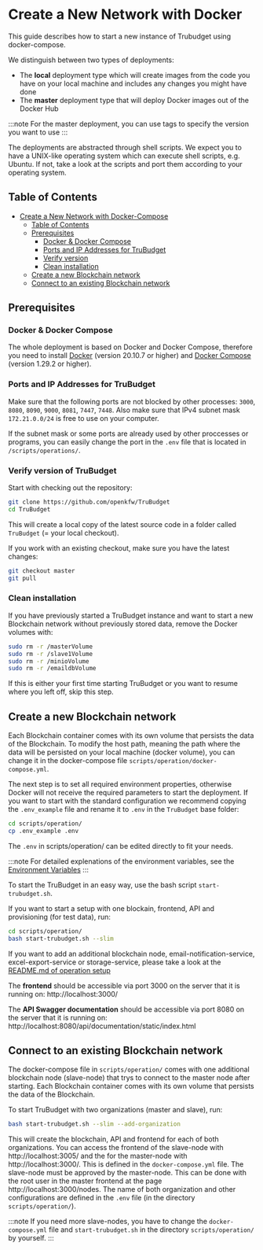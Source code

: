 <!-- TODO check this doc -->

# Create a New Network with Docker

This guide describes how to start a new instance of Trubudget using docker-compose.

We distinguish between two types of deployments:

- The **local** deployment type which will create images from the code you have on your local machine and includes any changes you might have done
- The **master** deployment type that will deploy Docker images out of the Docker Hub

:::note
For the master deployment, you can use tags to specify the version you want to use
:::

The deployments are abstracted through shell scripts. We expect you to have a UNIX-like operating system which can execute shell scripts, e.g. Ubuntu. If not, take a look at the scripts and port them according to your operating system.

## Table of Contents

- [Create a New Network with Docker-Compose](#create-a-new-network-with-docker-compose)
  - [Table of Contents](#table-of-contents)
  - [Prerequisites](#prerequisites)
    - [Docker & Docker Compose](#docker--docker-compose)
    - [Ports and IP Addresses for TruBudget](#ports-and-ip-addresses-for-trubudget)
    - [Verify version](#verify-version-of-trubudget)
    - [Clean installation](#clean-installation)
  - [Create a new Blockchain network](#create-a-new-blockchain-network)
  - [Connect to an existing Blockchain network](#connect-to-an-existing-blockchain-network)

## Prerequisites

### Docker & Docker Compose

The whole deployment is based on Docker and Docker Compose, therefore you need to install [Docker](https://www.docker.com/community-edition#/download) (version 20.10.7 or higher) and [Docker Compose](https://docs.docker.com/compose/install/) (version 1.29.2 or higher).

### Ports and IP Addresses for TruBudget

Make sure that the following ports are not blocked by other processes: `3000`, `8080`, `8090`, `9000`, `8081`, `7447`, `7448`.
Also make sure that IPv4 subnet mask `172.21.0.0/24` is free to use on your computer.

If the subnet mask or some ports are already used by other proccesses or programs, you can easily change the port in the `.env` file that is located in `/scripts/operations/`.

### Verify version of TruBudget

Start with checking out the repository:

```bash
git clone https://github.com/openkfw/TruBudget
cd TruBudget
```

This will create a local copy of the latest source code in a folder called `TruBudget` (= your local checkout).

If you work with an existing checkout, make sure you have the latest changes:

```bash
git checkout master
git pull
```

### Clean installation

If you have previously started a TruBudget instance and want to start a new Blockchain network without previously stored data, remove the Docker volumes with:

```bash
sudo rm -r /masterVolume
sudo rm -r /slave1Volume
sudo rm -r /minioVolume
sudo rm -r /emaildbVolume
```

If this is either your first time starting TruBudget or you want to resume where you left off, skip this step.

## Create a new Blockchain network

Each Blockchain container comes with its own volume that persists the data of the Blockchain.
To modify the host path, meaning the path where the data will be persisted on your local machine (docker volume), you can change it in the docker-compose file `scripts/operation/docker-compose.yml`.

The next step is to set all required environment properties, otherwise Docker will not receive the required parameters to start the deployment.
If you want to start with the standard configuration we recommend copying the `.env_example` file and rename it to `.env` in the `TruBudget` base folder:

```bash
cd scripts/operation/
cp .env_example .env
```

The `.env` in scripts/operation/ can be edited directly to fit your needs.

:::note
For detailed explenations of the environment variables, see the [Environment Variables](./../../../environment-variables.md)
:::

To start the TruBudget in an easy way, use the bash script `start-trubudget.sh`.

If you want to start a setup with one blockain, frontend, API and provisioning (for test data), run:

```bash
cd scripts/operation/
bash start-trubudget.sh --slim
```

If you want to add an additional blockchain node, email-notification-service, excel-export-service or storage-service, please take a look at the [README.md of operation setup](https://github.com/openkfw/TruBudget/blob/master/scripts/operation/README.md#trubudget-operation-setup)

The **frontend** should be accessible via port 3000 on the server that it is running on: http://localhost:3000/

The **API Swagger documentation** should be accessible via port 8080 on the server that it is running on: http://localhost:8080/api/documentation/static/index.html

## Connect to an existing Blockchain network

The docker-compose file in `scripts/operation/` comes with one additional blockchain node (slave-node) that trys to connect to the master node after starting.
Each Blockchain container comes with its own volume that persists the data of the Blockchain.

To start TruBudget with two organizations (master and slave), run:

```bash
bash start-trubudget.sh --slim --add-organization
```

This will create the blockchain, API and frontend for each of both organizations.
You can access the frontend of the slave-node with http://localhost:3005/ and the for the master-node with http://localhost:3000/. This is defined in the `docker-compose.yml` file.
The slave-node must be approved by the master-node. This can be done with the root user in the master frontend at the page http://localhost:3000/nodes.
The name of both organization and other configurations are defined in the `.env` file (in the directory `scripts/operation/`).

:::note
If you need more slave-nodes, you have to change the `docker-compose.yml` file and `start-trubudget.sh` in the directory `scripts/operation/` by yourself.
:::
